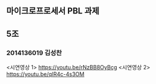 ## 마이크로프로세서 PBL 과제
## 5조
### 2014136019 김성찬
<시연영상 1>
https://youtu.be/rNzBB8OyBcg 
<시연영상 2>
https://youtu.be/qIR4c-4s3OM
